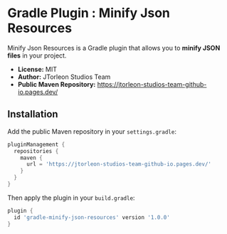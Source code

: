 # Gradle Plugin : Minify Json Resources

Minify Json Resources is a Gradle plugin that allows you to **minify JSON files** in your project.

- **License:** MIT
- **Author:** JTorleon Studios Team
- **Public Maven Repository:** https://jtorleon-studios-team-github-io.pages.dev/

## Installation

Add the public Maven repository in your `settings.gradle`:

```groovy
pluginManagement {
  repositories {
    maven {
      url = 'https://jtorleon-studios-team-github-io.pages.dev/'
    }
  }
}

```

Then apply the plugin in your `build.gradle`:


```groovy
plugin {
  id 'gradle-minify-json-resources' version '1.0.0'
}
```

